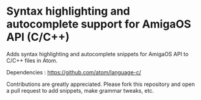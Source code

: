 # Syntax highlighting and autocomplete support for AmigaOS API (C/C++)

Adds syntax highlighting and autocomplete snippets for AmigaOS API to C/C++ files in Atom.

Dependencies : https://github.com/atom/language-c/

Contributions are greatly appreciated. Please fork this repository and open a
pull request to add snippets, make grammar tweaks, etc.
